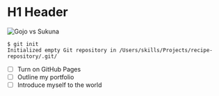 # H1 Header
![Gojo vs Sukuna](https://i.pinimg.com/originals/fb/62/0a/fb620a8601805291e37c4c9fb75e1434.gif)
```
$ git init
Initialized empty Git repository in /Users/skills/Projects/recipe-repository/.git/
```
- [ ] Turn on GitHub Pages
- [ ] Outline my portfolio
- [ ] Introduce myself to the world
